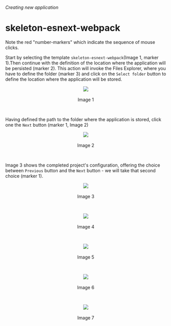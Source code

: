 _Creating new application_
# skeleton-esnext-webpack
Note the red "number-markers" which indicate the sequence of mouse clicks.

Start by selecting the template `skeleton-esnext-webpack`(Image 1, marker 1).Then continue with the definition of the location where the application will be persisted (marker 2).  This action will invoke the Files Explorer, where you have to define the folder (marker 3) and click on the `Select folder` button to define the location where the application will be stored.

<p align=center>
  <img src="https://cloud.githubusercontent.com/assets/2712405/18011447/41e2e40c-6b83-11e6-86f6-af88688078c8.png"></img>
 <br><br>
Image 1
</p>

<br>

Having defined the path to the folder where the application is stored, click one the `Next` button (marker 1, Image 2)

<p align=center>
  <img src="https://cloud.githubusercontent.com/assets/2712405/18011473/602071dc-6b83-11e6-852a-9ad3b8b5b417.png"></img>
 <br><br>
Image 2
</p>

<br>

Image 3 shows the completed project's configuration, offering the choice between `Previous` button and the `Next` button - we will take that second choice (marker 1).

<p align=center>
  <img src="https://cloud.githubusercontent.com/assets/2712405/18011511/82275f84-6b83-11e6-823a-d005dbb71edd.png"></img>
 <br><br>
Image 3
</p>

<br>
<p align=center>
  <img src="https://cloud.githubusercontent.com/assets/2712405/18011551/ad2a4548-6b83-11e6-8259-6edd7faffc27.png"></img>
 <br><br>
Image 4
</p>

<br>
<p align=center>
  <img src="https://cloud.githubusercontent.com/assets/2712405/18011580/cbd793ba-6b83-11e6-8522-ef57a7dafbe8.png"></img>
 <br><br>
Image 5
</p>

<br>
<p align=center>
  <img src="https://cloud.githubusercontent.com/assets/2712405/18011629/f07f8376-6b83-11e6-984f-ccf6d676221e.png"></img>
 <br><br>
Image 6
</p>

<br>
<p align=center>
  <img src="https://cloud.githubusercontent.com/assets/2712405/18011696/33a1fe90-6b84-11e6-858e-402c1476d060.png"></img>
 <br><br>
Image 7
</p>







